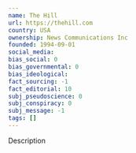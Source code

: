 ```yaml
---
name: The Hill
url: https://thehill.com
country: USA
ownership: News Communications Inc
founded: 1994-09-01
social_media:
bias_social: 0
bias_governmental: 0
bias_ideological:
fact_sourcing: -1
fact_editorial: 10
subj_pseudoscience: 0
subj_conspiracy: 0
subj_message: -1
tags: []
---
```


Description
